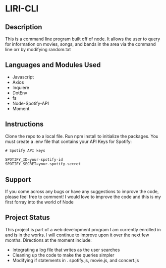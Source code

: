 # LIRI-CLI

## Description
This is a command line program built off of node. It allows the user to query for information on movies, songs, and bands in the area via the command line orr by modifying random.txt

## Languages and Modules Used
* Javascript
* Axios
* Inquiere
* DotEnv
* fs
* Node-Spotify-API
* Moment

## Instructions
Clone the repo to a local file. Run npm install to initialize the packages. You must create a .env file that contains your API Keys for Spotify:
```js
# Spotify API keys

SPOTIFY_ID=your-spotify-id
SPOTIFY_SECRET=your-spotify-secret

```

## Support
If you come across any bugs or have any suggestions to improve the code, please feel free to comment! I would love to improve the code and this is my first forray into the world of Node

## Project Status
This project is part of a web development program I am currently enrolled in and is in the works. I will continue to improve upon it over the next few months. Directions at the moment include: 
* Integrating a log file that writes as the user searches
* Cleaning up the code to make the queries simpler
* Modifying if statements in . spotify.js, movie.js, and concert.js
